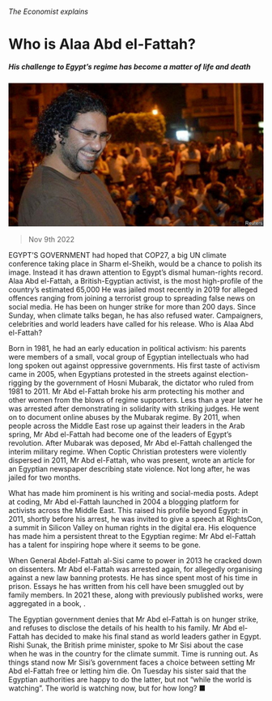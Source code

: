 ###### The Economist explains

# Who is Alaa Abd el-Fattah? 

##### His challenge to Egypt’s regime has become a matter of life and death 

![image](images/20221112_BLP501.jpg) 

> Nov 9th 2022 

EGYPT’S GOVERNMENT had hoped that COP27, a big UN climate conference taking place in Sharm el-Sheikh, would be a chance to polish its image. Instead it has drawn attention to Egypt’s dismal human-rights record. Alaa Abd el-Fattah, a British-Egyptian activist, is the most high-profile of the country’s estimated 65,000  He was jailed most recently in 2019 for alleged offences ranging from joining a terrorist group to spreading false news on social media. He has been on hunger strike for more than 200 days. Since Sunday, when climate talks began, he has also refused water. Campaigners, celebrities and world leaders have called for his release. Who is Alaa Abd el-Fattah?

Born in 1981, he had an early education in political activism: his parents were members of a small, vocal group of Egyptian intellectuals who had long spoken out against oppressive governments. His first taste of activism came in 2005, when Egyptians protested in the streets against election-rigging by the government of Hosni Mubarak, the dictator who ruled from 1981 to 2011. Mr Abd el-Fattah broke his arm protecting his mother and other women from the blows of regime supporters. Less than a year later he was arrested after demonstrating in solidarity with striking judges. He went on to document online abuses by the Mubarak regime. By 2011, when people across the Middle East rose up against their leaders in the Arab spring, Mr Abd el-Fattah had become one of the leaders of Egypt’s revolution. After Mubarak was deposed, Mr Abd el-Fattah challenged the interim military regime. When Coptic Christian protesters were violently dispersed in 2011, Mr Abd el-Fattah, who was present, wrote an article for an Egyptian newspaper describing state violence. Not long after, he was jailed for two months.

What has made him prominent is his writing and social-media posts. Adept at coding, Mr Abd el-Fattah launched in 2004 a blogging platform for activists across the Middle East. This raised his profile beyond Egypt: in 2011, shortly before his arrest, he was invited to give a speech at RightsCon, a summit in Silicon Valley on human rights in the digital era. His eloquence has made him a persistent threat to the Egyptian regime: Mr Abd el-Fattah has a talent for inspiring hope where it seems to be gone. 

When General Abdel-Fattah al-Sisi came to power in 2013 he cracked down on dissenters. Mr Abd el-Fattah was arrested again, for allegedly organising against a new law banning protests. He has since spent most of his time in prison. Essays he has written from his cell have been smuggled out by family members. In 2021 these, along with previously published works, were aggregated in a book, . 

The Egyptian government denies that Mr Abd el-Fattah is on hunger strike, and refuses to disclose the details of his health to his family. Mr Abd el-Fattah has decided to make his final stand as world leaders gather in Egypt. Rishi Sunak, the British prime minister, spoke to Mr Sisi about the case when he was in the country for the climate summit. Time is running out. As things stand now Mr Sisi’s government faces a choice between setting Mr Abd el-Fattah free or letting him die. On Tuesday his sister said that the Egyptian authorities are happy to do the latter, but not “while the world is watching”. The world is watching now, but for how long? ■

